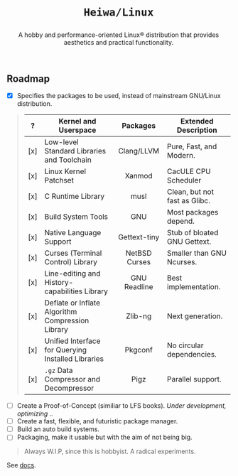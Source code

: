 # <p align="center">`Heiwa/Linux`</p>
<p align="center">A hobby and performance-oriented Linux® distribution that provides aesthetics and practical functionality.</p>

<br>

## Roadmap <img alt="" align="right" src="https://badges.pufler.dev/visits/heiwalinux/heiwa?style=flat-square&label=&color=000000&logo=GitHub&logoColor=white&labelColor=373e4d"/>
- [x] Specifies the packages to be used, instead of mainstream GNU/Linux distribution.
> |  ?  | Kernel and Userspace                               | Packages                  | Extended Description          |
> |:---:|----------------------------------------------------|:-------------------------:|-------------------------------|
> | [x] | Low-level Standard Libraries and Toolchain         | Clang/LLVM                | Pure, Fast, and Modern.       |
> | [x] | Linux Kernel Patchset                              | Xanmod                    | CacULE CPU Scheduler          |
> | [x] | C Runtime Library                                  | musl                      | Clean, but not fast as Glibc. |
> | [x] | Build System Tools                                 | GNU                       | Most packages depend.         |
> | [x] | Native Language Support                            | Gettext-tiny              | Stub of bloated GNU Gettext.  |
> | [x] | Curses (Terminal Control) Library                  | NetBSD Curses             | Smaller than GNU Ncurses.     |
> | [x] | Line-editing and History-capabilities Library      | GNU Readline              | Best implementation.          |
> | [x] | Deflate or Inflate Algorithm Compression Library   | Zlib-ng                   | Next generation.              |
> | [x] | Unified Interface for Querying Installed Libraries | Pkgconf                   | No circular dependencies.     |
> | [x] | `.gz` Data Compressor and Decompressor             | Pigz                      | Parallel support.             |
- [ ] Create a Proof-of-Concept (similiar to LFS books). *Under development, optimizing ..*
- [ ] Create a fast, flexible, and futuristic package manager.
- [ ] Build an auto build systems.
- [ ] Packaging, make it usable but with the aim of not being big.
> Always W.I.P, since this is hobbyist. A radical experiments.

See [docs](./docs).
